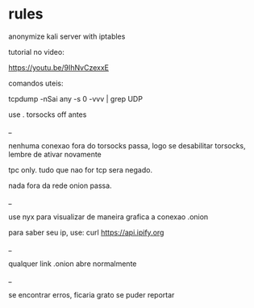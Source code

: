 # rules
anonymize kali server with iptables


tutorial no video:

https://youtu.be/9IhNvCzexxE


comandos uteis:

tcpdump -nSai any -s 0 -vvv | grep UDP

use . torsocks off antes

_

nenhuma conexao fora do torsocks passa, logo se desabilitar torsocks, lembre de ativar novamente

tpc only. tudo que nao for tcp sera negado.

nada fora da rede onion passa.

_

use nyx para visualizar de maneira grafica a conexao .onion

para saber seu ip, use:  curl https://api.ipify.org

_

qualquer link .onion abre normalmente

_

se encontrar erros, ficaria grato se puder reportar
